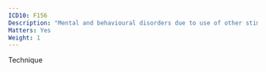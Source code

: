 ```yaml
---
ICD10: F156
Description: "Mental and behavioural disorders due to use of other stimulants, including caffeine: Amnesic syndrome"
Matters: Yes
Weight: 1
---
```

Technique
